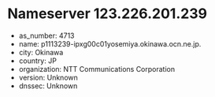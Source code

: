 # Nameserver 123.226.201.239

* as_number: 4713
* name: p1113239-ipxg00c01yosemiya.okinawa.ocn.ne.jp.
* city: Okinawa
* country: JP
* organization: NTT Communications Corporation
* version: Unknown
* dnssec: Unknown
